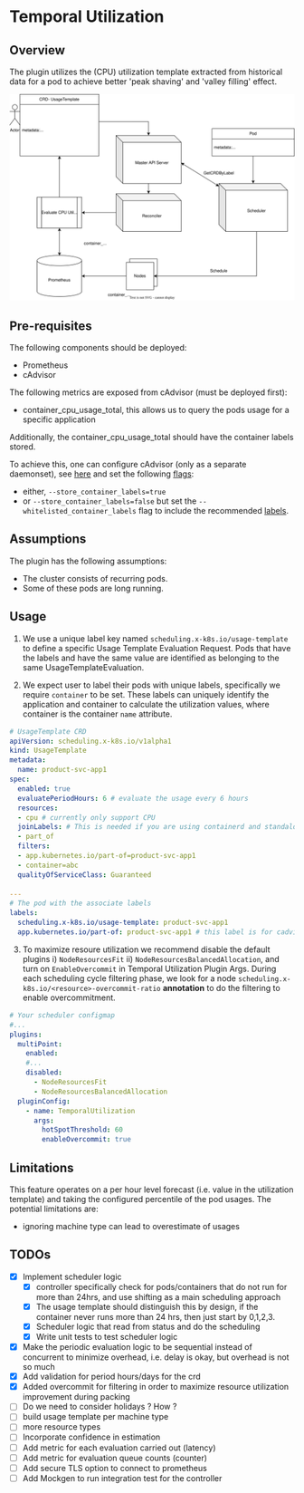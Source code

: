 # Temporal Utilization

## Overview

The plugin utilizes the (CPU) utilization template extracted from historical data for a pod to achieve better 'peak shaving' and 'valley filling' effect.

<img src="../images/temporal_utilization.svg" alt="workflow_overview" width="700">

## Pre-requisites

The following components should be deployed:

- Prometheus
- cAdvisor

The following metrics are exposed from cAdvisor (must be deployed first):

- container_cpu_usage_total, this allows us to query the pods usage for a specific application

Additionally, the container_cpu_usage_total should have the container labels stored.

To achieve this, one can configure cAdvisor (only as a separate daemonset), see [here](https://github.com/kubernetes/kubernetes/issues/79702) and set the following [flags](https://github.com/google/cadvisor/blob/master/docs/runtime_options.md#container-labels):

- either, `--store_container_labels=true`
- or `--store_container_labels=false` but set the `--whitelisted_container_labels` flag to include the recommended [labels](https://kubernetes.io/docs/concepts/overview/working-with-objects/common-labels/). 

## Assumptions

The plugin has the following assumptions:

- The cluster consists of recurring pods.
- Some of these pods are long running.

## Usage

1. We use a unique label key named `scheduling.x-k8s.io/usage-template` to define a specific Usage Template Evaluation Request. Pods that have the labels and have the same value are identified as belonging to the same UsageTemplateEvaluation. 

2. We expect user to label their pods with unique labels, specifically we require `container` to be set. These labels can uniquely identify the application and container to calculate the utilization values, where container is the container `name` attribute.

```yaml
# UsageTemplate CRD
apiVersion: scheduling.x-k8s.io/v1alpha1
kind: UsageTemplate
metadata:
  name: product-svc-app1
spec:
  enabled: true
  evaluatePeriodHours: 6 # evaluate the usage every 6 hours
  resources:
  - cpu # currently only support CPU
  joinLabels: # This is needed if you are using containerd and standalone cadvisor
  - part_of
  filters:
  - app.kubernetes.io/part-of=product-svc-app1
  - container=abc
  qualityOfServiceClass: Guaranteed

---
# The pod with the associate labels
labels:
  scheduling.x-k8s.io/usage-template: product-svc-app1
  app.kubernetes.io/part-of: product-svc-app1 # this label is for cadvisor to tag the container cpu usage
```


3. To maximize resoure utilization we recommend disable the default plugins i) `NodeResourcesFit` ii) `NodeResourcesBalancedAllocation`, and turn on `EnableOvercommit` in Temporal Utilization Plugin Args. During each scheduling cycle filtering phase, we look for a node `scheduling.x-k8s.io/<resource>-overcommit-ratio` **annotation** to do the filtering to enable overcommitment.

```yaml
# Your scheduler configmap
#...
plugins:
  multiPoint:
    enabled:
    #...
    disabled: 
      - NodeResourcesFit
      - NodeResourcesBalancedAllocation
  pluginConfig:
    - name: TemporalUtilization
      args:
        hotSpotThreshold: 60
        enableOvercommit: true
```


## Limitations

This feature operates on a per hour level forecast (i.e. value in the utilization template) and taking the configured percentile of the pod usages. The potential limitations are:

- ignoring machine type can lead to overestimate of usages


## TODOs

- [x] Implement scheduler logic
    - [x] controller specifically check for pods/containers that do not run for more than 24hrs, and use shifting as a main scheduling approach
    - [x] The usage template should distinguish this by design, if the container never runs more than 24 hrs, then just start by 0,1,2,3.
    - [x] Scheduler logic that read from status and do the scheduling
    - [x] Write unit tests to test scheduler logic
- [x] Make the periodic evaluation logic to be sequential instead of concurrent to minimize overhead, i.e. delay is okay, but overhead is not so much
- [x] Add validation for period hours/days for the crd
- [x] Added overcommit for filtering in order to maximize resource utilization improvement during packing
- [ ] Do we need to consider holidays ? How ?
- [ ] build usage template per machine type
- [ ] more resource types
- [ ] Incorporate confidence in estimation
- [ ] Add metric for each evaluation carried out (latency)
- [ ] Add metric for evaluation queue counts (counter)
- [ ] Add secure TLS option to connect to prometheus
- [ ] Add Mockgen to run integration test for the controller
